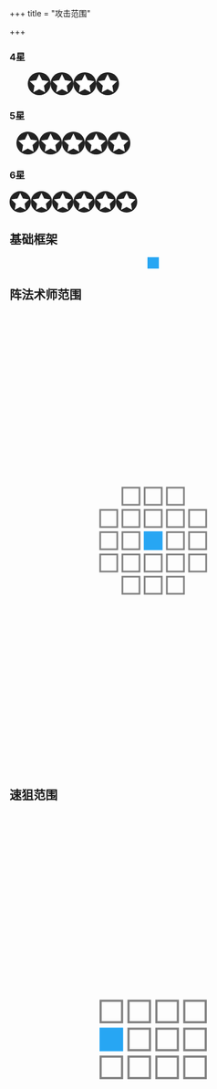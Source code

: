 +++
title = "攻击范围"

+++

### 4星

<svg width="224" height="40" viewBox="0 0 96 24">
<defs>
<g id="star">
<circle cx="12" cy="12" r="12" fill="#222"/>
<polygon points="12,2 15.09,8.26 22,9.27 17,14.14 18.18,21.02 12,17.77 5.82,21.02 7,14.14 2,9.27 8.91,8.26" fill="#fff"/>
</g>
</defs>
<use href="#star" x="0" y="0"/>
<use href="#star" x="24" y="0"/>
<use href="#star" x="48" y="0"/>
<use href="#star" x="72" y="0"/>
</svg>


### 5星

<svg width="224" height="40" viewBox="0 0 120 24">
  <defs>
    <g id="star">
      <circle cx="12" cy="12" r="12" fill="#222"/>
      <polygon points="12,2 15.09,8.26 22,9.27 17,14.14 18.18,21.02 12,17.77 5.82,21.02 7,14.14 2,9.27 8.91,8.26" fill="#fff"/>
    </g>
  </defs>
  <use href="#star" x="0" y="0"/>
  <use href="#star" x="24" y="0"/>
  <use href="#star" x="48" y="0"/>
  <use href="#star" x="72" y="0"/>
  <use href="#star" x="96" y="0"/>
</svg>

### 6星

<svg width="224" height="40" viewBox="0 0 144 24">
  <defs>
    <g id="star">
      <circle cx="12" cy="12" r="12" fill="#222"/>
      <polygon points="12,2 15.09,8.26 22,9.27 17,14.14 18.18,21.02 12,17.77 5.82,21.02 7,14.14 2,9.27 8.91,8.26" fill="#fff"/>
    </g>
  </defs>
  <use href="#star" x="0" y="0"/>
  <use href="#star" x="24" y="0"/>
  <use href="#star" x="48" y="0"/>
  <use href="#star" x="72" y="0"/>
  <use href="#star" x="96" y="0"/>
  <use href="#star" x="120" y="0"/>
</svg>


## 基础框架

<div style="display: flex; justify-content: center; align-items: center; ">
  <svg xmlns="http://www.w3.org/2000/svg" viewBox="0 0 22 22" width="20px" height="20px">
    <defs>
      <rect id="1" fill="#27a6f3" width="22" height="22"/>
      <rect id="2" fill="none" stroke="gray" stroke-width="2" width="20" height="20"/>
    </defs>
    <use href="#1" x="0" y="0"/>
  </svg>
</div>


## 阵法术师范围

<div style="display: flex; justify-content: center; align-items: center; ">
  <svg xmlns="http://www.w3.org/2000/svg" viewBox="0 0 128 128" width="20vw" height="20vh">
    <defs>
      <rect id="1" fill="#27a6f3" width="22" height="22"/>
      <rect id="2" fill="none" stroke="gray" stroke-width="2" width="20" height="20"/>
    </defs>
    <use xlink:href="#2" x="28" y="2"/>
    <use xlink:href="#2" x="54" y="2"/>
    <use xlink:href="#2" x="80" y="2"/>
    <use xlink:href="#2" x="2" y="28"/>
    <use xlink:href="#2" x="28" y="28"/>
    <use xlink:href="#2" x="54" y="28"/>
    <use xlink:href="#2" x="80" y="28"/>
    <use xlink:href="#2" x="106" y="28"/>
    <use xlink:href="#2" x="2" y="54"/>
    <use xlink:href="#2" x="28" y="54"/>
    <use xlink:href="#1" x="53" y="53"/>
    <use xlink:href="#2" x="80" y="54"/>
    <use xlink:href="#2" x="106" y="54"/>
    <use xlink:href="#2" x="2" y="80"/>
    <use xlink:href="#2" x="28" y="80"/>
    <use xlink:href="#2" x="54" y="80"/>
    <use xlink:href="#2" x="80" y="80"/>
    <use xlink:href="#2" x="106" y="80"/>
    <use xlink:href="#2" x="28" y="106"/>
    <use xlink:href="#2" x="54" y="106"/>
    <use xlink:href="#2" x="80" y="106"/>
  </svg>
</div>

## 速狙范围

<div style="display: flex; justify-content: center; align-items: center; ">
    <svg xmlns="http://www.w3.org/2000/svg" xmlns:xlink="http://www.w3.org/1999/xlink" viewBox="0 0 102 78" width="20vw" height="20vh">
        <defs>
            <rect id="1" fill="#27a6f3" width="22" height="22"/>
            <rect id="2" fill="none" stroke="gray" stroke-width="2" width="20" height="20"/>
        </defs>
        <use xlink:href="#2" x="2" y="2"/>
        <use xlink:href="#2" x="28" y="2"/>
        <use xlink:href="#2" x="54" y="2"/>
        <use xlink:href="#2" x="80" y="2"/>
        <use xlink:href="#1" x="1" y="27"/>
        <use xlink:href="#2" x="28" y="28"/>
        <use xlink:href="#2" x="54" y="28"/>
        <use xlink:href="#2" x="80" y="28"/>
        <use xlink:href="#2" x="2" y="54"/>
        <use xlink:href="#2" x="28" y="54"/>
        <use xlink:href="#2" x="54" y="54"/>
        <use xlink:href="#2" x="80" y="54"/>
    </svg>
</div>
